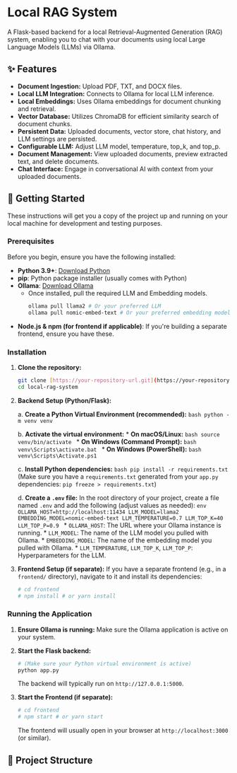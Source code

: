 # Local RAG System

A Flask-based backend for a local Retrieval-Augmented Generation (RAG) system, enabling you to chat with your documents using local Large Language Models (LLMs) via Ollama.

## ✨ Features

* **Document Ingestion:** Upload PDF, TXT, and DOCX files.
* **Local LLM Integration:** Connects to Ollama for local LLM inference.
* **Local Embeddings:** Uses Ollama embeddings for document chunking and retrieval.
* **Vector Database:** Utilizes ChromaDB for efficient similarity search of document chunks.
* **Persistent Data:** Uploaded documents, vector store, chat history, and LLM settings are persisted.
* **Configurable LLM:** Adjust LLM model, temperature, top_k, and top_p.
* **Document Management:** View uploaded documents, preview extracted text, and delete documents.
* **Chat Interface:** Engage in conversational AI with context from your uploaded documents.

## 🚀 Getting Started

These instructions will get you a copy of the project up and running on your local machine for development and testing purposes.

### Prerequisites

Before you begin, ensure you have the following installed:

* **Python 3.9+**: [Download Python](https://www.python.org/downloads/)
* **pip**: Python package installer (usually comes with Python)
* **Ollama**: [Download Ollama](https://ollama.com/download)
    * Once installed, pull the required LLM and Embedding models.
        ```bash
        ollama pull llama2 # Or your preferred LLM
        ollama pull nomic-embed-text # Or your preferred embedding model
        ```
* **Node.js & npm (for frontend if applicable)**: If you're building a separate frontend, ensure you have these.

### Installation

1.  **Clone the repository:**
    ```bash
    git clone [https://your-repository-url.git](https://your-repository-url.git)
    cd local-rag-system
    ```

2.  **Backend Setup (Python/Flask):**

    a.  **Create a Python Virtual Environment (recommended):**
        ```bash
        python -m venv venv
        ```

    b.  **Activate the virtual environment:**
        * **On macOS/Linux:**
            ```bash
            source venv/bin/activate
            ```
        * **On Windows (Command Prompt):**
            ```bash
            venv\Scripts\activate.bat
            ```
        * **On Windows (PowerShell):**
            ```bash
            venv\Scripts\Activate.ps1
            ```

    c.  **Install Python dependencies:**
        ```bash
        pip install -r requirements.txt
        ```
        (Make sure you have a `requirements.txt` generated from your `app.py` dependencies: `pip freeze > requirements.txt`)

    d.  **Create a `.env` file:**
        In the root directory of your project, create a file named `.env` and add the following (adjust values as needed):
        ```env
        OLLAMA_HOST=http://localhost:11434
        LLM_MODEL=llama2
        EMBEDDING_MODEL=nomic-embed-text
        LLM_TEMPERATURE=0.7
        LLM_TOP_K=40
        LLM_TOP_P=0.9
        ```
        * `OLLAMA_HOST`: The URL where your Ollama instance is running.
        * `LLM_MODEL`: The name of the LLM model you pulled with Ollama.
        * `EMBEDDING_MODEL`: The name of the embedding model you pulled with Ollama.
        * `LLM_TEMPERATURE`, `LLM_TOP_K`, `LLM_TOP_P`: Hyperparameters for the LLM.

3.  **Frontend Setup (if separate):**
    If you have a separate frontend (e.g., in a `frontend/` directory), navigate to it and install its dependencies:
    ```bash
    # cd frontend
    # npm install # or yarn install
    ```

### Running the Application

1.  **Ensure Ollama is running:** Make sure the Ollama application is active on your system.
2.  **Start the Flask backend:**
    ```bash
    # (Make sure your Python virtual environment is active)
    python app.py
    ```
    The backend will typically run on `http://127.0.0.1:5000`.

3.  **Start the Frontend (if separate):**
    ```bash
    # cd frontend
    # npm start # or yarn start
    ```
    The frontend will usually open in your browser at `http://localhost:3000` (or similar).

## 📂 Project Structure